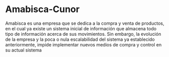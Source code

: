 # Amabisca-Cunor
Amabisca es una empresa que se dedica a la compra y venta de productos, en el cual ya existe un sistema inicial de información que almacena todo tipo de información acerca de sus movimientos. Sin embargo, la evolución de la empresa y la poca o nula escalabilidad del sistema ya establecido anteriormente, impide implementar nuevos medios de compra y control en su actual sistema